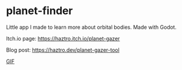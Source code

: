 # planet-finder

Little app I made to learn more about orbital bodies. Made with Godot. 

Itch.io page: https://haztro.itch.io/planet-gazer

Blog post: https://haztro.dev/planet-gazer-tool

[GIF](pg.gif)
